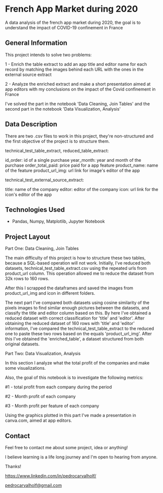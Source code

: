 # French App Market during 2020

A data analysis of the french app market during 2020, the goal is to understand the impact of COVID-19 confinement in France

## General Information
  This project intends to solve two problems:
  
  1 - Enrich the table extract to add an app title and editor name for each record by matching the images behind each URL with the ones in the external source extract
  
  2 - Analyze the enriched extract and make a short presentation aimed at app editors with my conclusions on the impact of the Covid confinement in France
  
  I've solved the part in the notebook 'Data Cleaning, Join Tables' and the second part in the notebook 'Data Visualization, Analysis'
  
## Data Description
  There are two .csv files to work in this project, they're non-structured and the first objective of the project is to structure them.
  
  technical_test_table_extract, reduced_table_extract: 
  
  id_order: id of a single purchase
  year_month: year and month of the purchase
  order_total_paid: price paid for a app feature
  product_name: name of the feature
  product_url_img: url link for image's editor of the app
  
  technical_test_external_source_extract:
  
  title: name of the company
  editor: editor of the company 
  icon: url link for the icon's editor of the app
  
 ## Technologies Used
 
- Pandas, Numpy, Matplotlib, Jupyter Notebook

 ## Project Layout
 
 Part One: Data Cleaning, Join Tables
 
 The main difficulty of this project is how to structure these two tables, because a SQL-based operation will not work.
 Initially, I've reduced both datasets, technical_test_table_extract.csv using the repeated urls from product_url column. This operation allowed me to reduce the dataset from 32k rows to 160 rows. 
 
 After this I scrapped the dataframes and saved the images from product_url_img and icon in different folders. 
 
 The next part I've compared both datasets using cosine similarity of the pixels images to find similar enough pictures between the datasets, and classify the title and editor column based on this. 
 By here I've obtained a reduced dataset with correct classification for 'title' and 'editor'.
 After obtaining the reduced dataset of 160 rows with 'title' and 'editor' information, I've compared the technical_test_table_extract to the reduced one to paste these two rows based on the equals 'product_url_img'. After this I've obtained the 'enriched_table', a dataset structured from both original datasets.
 
 Part Two: Data Visualization, Analysis
 
 In this section I analyze what the total profit of the companies and make some visualizations.
 
 Also, the goal of this notebook is to investigate the following metrics:

#1 - total profit from each company during the period

#2 - Month profit of each company

#3 - Month profit per feature of each company

Using the graphics plotted in this part I've made a presentation in canva.com, aimed at app editors.

## Contact

Feel free to contact me about some project, idea or anything! 

I believe learning is a life long journey and I'm open to hearing from anyone.

Thanks!

https://www.linkedin.com/in/pedrocarvalholf/

pedrocarvalholf@gmail.com

 
